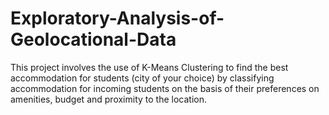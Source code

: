 # Exploratory-Analysis-of-Geolocational-Data
This project involves the use of K-Means Clustering to find the best accommodation for students (city of your choice) by classifying accommodation for incoming students on the basis of their preferences on amenities, budget and proximity to the location.
